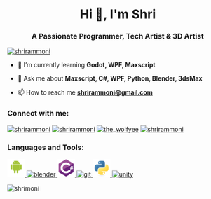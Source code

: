 <h1 align="center">Hi 👋, I'm Shri</h1>
<h3 align="center">A Passionate Programmer, Tech Artist & 3D Artist</h3>

<p align="left"> <a href="https://twitter.com/shrirammoni" target="blank"><img src="https://img.shields.io/twitter/follow/shrirammoni?logo=twitter&style=for-the-badge" alt="shrirammoni" /></a> </p>

- 🌱 I’m currently learning **Godot, WPF, Maxscript**

- 💬 Ask me about **Maxscript, C#, WPF, Python, Blender, 3dsMax**

- 📫 How to reach me **shrirammoni@gmail.com**

<h3 align="left">Connect with me:</h3>
<p align="left">
<a href="https://twitter.com/shrirammoni" target="blank"><img align="center" src="https://raw.githubusercontent.com/rahuldkjain/github-profile-readme-generator/master/src/images/icons/Social/twitter.svg" alt="shrirammoni" height="30" width="40" /></a>
<a href="https://linkedin.com/in/shrirammoni" target="blank"><img align="center" src="https://raw.githubusercontent.com/rahuldkjain/github-profile-readme-generator/master/src/images/icons/Social/linked-in-alt.svg" alt="shrirammoni" height="30" width="40" /></a>
<a href="https://instagram.com/the_wolfyee" target="blank"><img align="center" src="https://raw.githubusercontent.com/rahuldkjain/github-profile-readme-generator/master/src/images/icons/Social/instagram.svg" alt="the_wolfyee" height="30" width="40" /></a>
<a href="https://www.youtube.com/c/shrirammoni" target="blank"><img align="center" src="https://raw.githubusercontent.com/rahuldkjain/github-profile-readme-generator/master/src/images/icons/Social/youtube.svg" alt="shrirammoni" height="30" width="40" /></a>
</p>

<h3 align="left">Languages and Tools:</h3>
<p align="left"> <a href="https://developer.android.com" target="_blank"> <img src="https://raw.githubusercontent.com/devicons/devicon/master/icons/android/android-original-wordmark.svg" alt="android" width="40" height="40"/> </a> <a href="https://www.blender.org/" target="_blank"> <img src="https://download.blender.org/branding/community/blender_community_badge_white.svg" alt="blender" width="40" height="40"/> </a> <a href="https://www.w3schools.com/cs/" target="_blank"> <img src="https://raw.githubusercontent.com/devicons/devicon/master/icons/csharp/csharp-original.svg" alt="csharp" width="40" height="40"/> </a> <a href="https://git-scm.com/" target="_blank"> <img src="https://www.vectorlogo.zone/logos/git-scm/git-scm-icon.svg" alt="git" width="40" height="40"/> </a> <a href="https://www.python.org" target="_blank"> <img src="https://raw.githubusercontent.com/devicons/devicon/master/icons/python/python-original.svg" alt="python" width="40" height="40"/> </a> <a href="https://unity.com/" target="_blank"> <img src="https://www.vectorlogo.zone/logos/unity3d/unity3d-icon.svg" alt="unity" width="40" height="40"/> </a> </p>

<p><img align="center" src="https://github-readme-stats.vercel.app/api/top-langs?username=shrimoni&show_icons=true&locale=en&layout=compact" alt="shrimoni" /></p>
